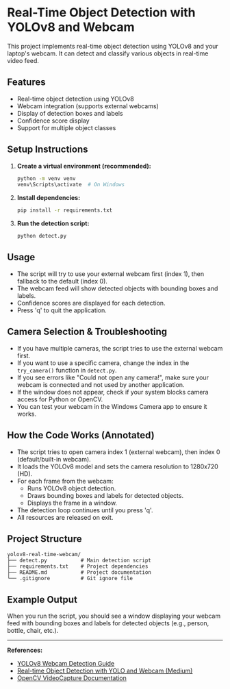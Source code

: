 # Real-Time Object Detection with YOLOv8 and Webcam

This project implements real-time object detection using YOLOv8 and your laptop's webcam. It can detect and classify various objects in real-time video feed.

## Features
- Real-time object detection using YOLOv8
- Webcam integration (supports external webcams)
- Display of detection boxes and labels
- Confidence score display
- Support for multiple object classes

## Setup Instructions

1. **Create a virtual environment (recommended):**
   ```bash
   python -m venv venv
   venv\Scripts\activate  # On Windows
   ```

2. **Install dependencies:**
   ```bash
   pip install -r requirements.txt
   ```

3. **Run the detection script:**
   ```bash
   python detect.py
   ```

## Usage
- The script will try to use your external webcam first (index 1), then fallback to the default (index 0).
- The webcam feed will show detected objects with bounding boxes and labels.
- Confidence scores are displayed for each detection.
- Press 'q' to quit the application.

## Camera Selection & Troubleshooting
- If you have multiple cameras, the script tries to use the external webcam first.
- If you want to use a specific camera, change the index in the `try_camera()` function in `detect.py`.
- If you see errors like "Could not open any camera!", make sure your webcam is connected and not used by another application.
- If the window does not appear, check if your system blocks camera access for Python or OpenCV.
- You can test your webcam in the Windows Camera app to ensure it works.

## How the Code Works (Annotated)

- The script tries to open camera index 1 (external webcam), then index 0 (default/built-in webcam).
- It loads the YOLOv8 model and sets the camera resolution to 1280x720 (HD).
- For each frame from the webcam:
  - Runs YOLOv8 object detection.
  - Draws bounding boxes and labels for detected objects.
  - Displays the frame in a window.
- The detection loop continues until you press 'q'.
- All resources are released on exit.

## Project Structure
```
yolov8-real-time-webcam/
├── detect.py           # Main detection script
├── requirements.txt    # Project dependencies
├── README.md           # Project documentation
└── .gitignore          # Git ignore file
```

## Example Output
When you run the script, you should see a window displaying your webcam feed with bounding boxes and labels for detected objects (e.g., person, bottle, chair, etc.).

---

**References:**
- [YOLOv8 Webcam Detection Guide](https://yolov8.org/yolov8-webcam/)
- [Real-time Object Detection with YOLO and Webcam (Medium)](https://dipankarmedh1.medium.com/real-time-object-detection-with-yolo-and-webcam-enhancing-your-computer-vision-skills-861b97c78993)
- [OpenCV VideoCapture Documentation](https://docs.opencv.org/4.x/d8/dfe/classcv_1_1VideoCapture.html) 
